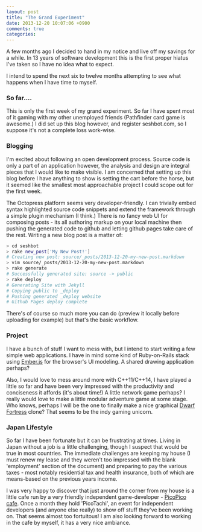 ```yaml
---
layout: post
title: "The Grand Experiment"
date: 2013-12-20 10:07:06 +0900
comments: true
categories: 
---
```


A few months ago I decided to hand in my notice and live off my savings for a while. In 13 years of software development this is the first proper hiatus I've taken so I have no idea what to expect.

I intend to spend the next six to twelve months attempting to see what happens when I have time to myself. 

<!-- more -->

### So far.... ###

This is only the first week of my grand experiment. So far I have spent most of it gaming with my other unemployed friends (Pathfinder card game is awesome.) I did set up this blog however, and register seshbot.com, so I suppose it's not a complete loss work-wise.  

### Blogging ###

I'm excited about following an open development process. Source code is only a part of an application however, the analysis and design are integral pieces that I would like to make visible. I am concerned that setting up this blog before I have anything to show is setting the cart before the horse, but it seemed like the smallest most approachable project I could scope out for the first week. 

The Octopress platform seems very developer-friendly. I can trivially embed syntax highlighted source code snippets and extend the framework through a simple plugin mechanism (I think.) There is no fancy web UI for composing posts - its all authoring markup on your local machine then pushing the generated code to github and letting github pages take care of the rest. Writing a new blog post is a matter of:

``` bash
> cd seshbot
> rake new_post['My New Post!']
# Creating new post: source/_posts/2013-12-20-my-new-post.markdown
> vim source/_posts/2013-12-20-my-new-post.markdown
> rake generate
# Successfully generated site: source -> public
> rake deploy
# Generating Site with Jekyll
# Copying public to _deploy
# Pushing generated _deploy website
# Github Pages deploy complete
```

There's of course so much more you can do (preview it locally before uploading for example) but that's the basic workflow.

### Project ###

I have a bunch of stuff I want to mess with, but I intend to start writing a few simple web applications. I have in mind some kind of Ruby-on-Rails stack using [Ember.js](http://emberjs.com/) for the browser's UI modeling. A shared drawing application perhaps? 

Also, I would love to mess around more with C++11/C++14, I have played a little so far and have been very impressed with the productivity and conciseness it affords (it's about time!) A little network game perhaps? I really would love to make a little modular adventure game at some stage. Who knows, perhaps I will be the one to finally make a nice graphical [Dwarf Fortress](http://www.bay12games.com/dwarves/) clone? That seems to be the indy gaming unicorn. 

### Japan Lifestyle ###

So far I have been fortunate but it can be frustrating at times. Living in Japan without a job is a little challenging, though I suspect that would be true in most countries. The immediate challenges are keeping my house (I must renew my lease and they weren't too impressed with the blank 'employment' section of the document) and preparing to pay the various taxes - most notably residential tax and health insurance, both of which are means-based on the previous years income.

I was very happy to discover that just around the corner from my house is a little cafe run by a very friendly independent game-developer - [PicoPico cafe](http://picopicocafe.com). Once a month they hold 'PicoTachi', an event for independent developers (and anyone else really) to show off stuff they've been working on. That seems almost too fortuitous! I am also looking forward to working in the cafe by myself, it has a very nice ambiance. 

